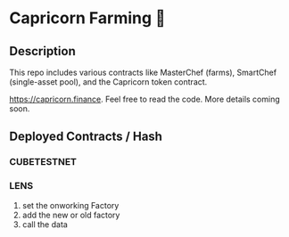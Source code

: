 # Capricorn Farming 🥞

## Description
This repo includes various contracts like MasterChef (farms), SmartChef (single-asset pool), and the Capricorn token contract.

https://capricorn.finance. Feel free to read the code. More details coming soon.

## Deployed Contracts / Hash

### CUBETESTNET

### LENS 

1. set the onworking Factory
2. add the new or old factory
3. call the data